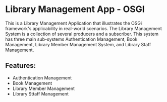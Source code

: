# Library Management App - OSGI

This is a Library Management Application  that illustrates the OSGi framework's applicability in real-world scenarios. The Library Management System is a collection of several producers and a subscriber. This system has three main sub-systems Authentication Management, Book Management, Library Member Management System, and Library Staff Management. 

## Features:
<ul>
    <li>Authentication Management</li>
    <li>Book Management</li>
    <li>Library Member Management</li>
    <li>Library Sttaff Management</li>
</ul>
